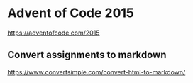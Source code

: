# Advent of Code 2015
https://adventofcode.com/2015

## Convert assignments to markdown
https://www.convertsimple.com/convert-html-to-markdown/
